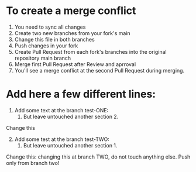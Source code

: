 # To create a merge conflict

1. You need to sync all changes
2. Create two new branches from your fork's main
3. Change this file in both branches
4. Push changes in your fork
5. Create Pull Request from each fork's branches into the original repository main branch
6. Merge first Pull Request after Review and aprroval
7. You'll see a merge conflict at the second Pull Request during merging.



# Add here a few different lines:

1. Add some text at the branch test-ONE:
   1. But leave untouched another section 2.

Change this

2. Add some test at the branch test-TWO:
   1. But leave untouched another section 1.

Change this: changing this at branch TWO, do not touch anything else. Push only from branch two!